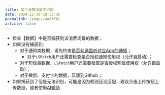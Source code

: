 ```yaml
---
title: 某个消费场景不识别
date: 2024-12-30 18:32:36
permalink: /pages/4a6ff0/
article: false
---
```


- 检查【数据】中是否捕获到该消费场景的数据；
- 如果没有捕获到;
  - 对于通知类数据，请先检查[是否勾选监听对应App的通知](/pages/516926/)；
    - 对于`LSPatch`用户还需要检查是否授权通知使用权（允许自启动）；
  - 对于短信类数据，`LSPatch`用户还需要检查是否授权短信使用权（允许自启动）；
  - 对于微信、支付宝的数据，反馈到Github；
- 如果捕获到了但是无法识别，可能是因为规则还没适配，建议点击上传按钮上传数据，或者使用[AI辅助](/pages/989ba4/#手动调用ai识别)

<div style="text-align: center">
<img src="/images/img_15.png" alt="" style="max-width: 300px">
</div>
